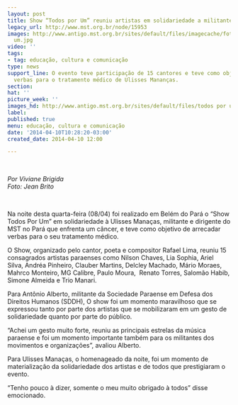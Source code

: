 ```yaml
---
layout: post
title: Show “Todos por Um” reuniu artistas em solidariedade a militante do MST
legacy_url: http://www.mst.org.br/node/15953
images: http://www.antigo.mst.org.br/sites/default/files/imagecache/foto_destaque/todos por
  um.jpg
video: ''
tags:
- tag: educação, cultura e comunicação
type: news
support_line: O evento teve participação de 15 cantores e teve como objetivo arrecadar
  verbas para o tratamento médico de Ulisses Mananças.
section: 
hat: ''
picture_week: ''
images_hd: http://www.antigo.mst.org.br/sites/default/files/todos por um.jpg
label: 
published: true
menu: educação, cultura e comunicação
date: '2014-04-10T10:28:20-03:00'
created_date: 2014-04-10 12:00

---
```

<p>&nbsp;</p><p><em>Por Viviane Brigida<br>Foto: Jean Brito</em></p><p>&nbsp;</p><p>Na noite desta quarta-feira (08/04) foi realizado em Belém do Pará o “Show Todos Por Um” em solidariedade à Ulisses Manaças, militante e dirigente do MST no Pará que enfrenta um câncer, e teve como objetivo de arrecadar verbas para o seu tratamento médico.</p><p>O Show, organizado pelo cantor, poeta e compositor Rafael Lima, reuniu 15 consagrados artistas paraenses como Nilson Chaves, Lia Sophia, Ariel Silva, Andréa Pinheiro, Clauber Martins, Delcley Machado, Mário Moraes, Mahrco Monteiro, MG Calibre, Paulo Moura, &nbsp;Renato Torres, Salomão Habib, Simone Almeida e Trio Manari.</p><p>Para Antônio Alberto, militante da Sociedade Paraense em Defesa dos Direitos Humanos (SDDH), O show foi um momento maravilhoso que se expressou tanto por parte dos artistas que se mobilizaram em um gesto de solidariedade quanto por parte do público.</p><p>“Achei um gesto muito forte, reuniu as principais estrelas da música paraense e foi um momento importante também para os militantes dos movimentos e organizações”, avaliou Alberto.</p><p>Para Ulisses Manaças, o homenageado da noite, foi um momento de materialização da solidariedade dos artistas e de todos que prestigiaram o evento.</p><p>“Tenho pouco à dizer, somente o meu muito obrigado à todos” disse emocionado.</p><p>&nbsp;</p>
